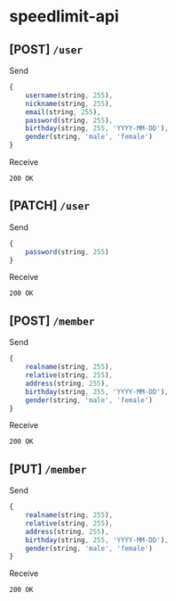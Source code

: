 # speedlimit-api

## [POST] `/user`

Send

```js
{
    username(string, 255),
    nickname(string, 255),
    email(string, 255),
    password(string, 255),
    birthday(string, 255, 'YYYY-MM-DD'),
    gender(string, 'male', 'female')
}
```

Receive

```
200 OK
```

## [PATCH] `/user`

Send

```js
{
    password(string, 255)
}
```

Receive

```
200 OK
```

## [POST] `/member`

Send

```js
{
    realname(string, 255),
    relative(string, 255),
    address(string, 255),
    birthday(string, 255, 'YYYY-MM-DD'),
    gender(string, 'male', 'female')
}
```

Receive

```
200 OK
```

## [PUT] `/member`

Send

```js
{
    realname(string, 255),
    relative(string, 255),
    address(string, 255),
    birthday(string, 255, 'YYYY-MM-DD'),
    gender(string, 'male', 'female')
}
```

Receive

```
200 OK
```
